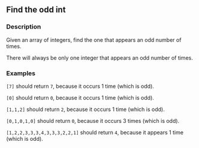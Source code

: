 ## Find the odd int

### Description

Given an array of integers, find the one that appears an odd number of times.

There will always be only one integer that appears an odd number of times.

### Examples
`[7]` should return `7`, because it occurs 1 time (which is odd).

`[0]` should return `0`, because it occurs 1 time (which is odd).

`[1,1,2]` should return `2`, because it occurs 1 time (which is odd).

`[0,1,0,1,0]` should return `0`, because it occurs 3 times (which is odd).

`[1,2,2,3,3,3,4,3,3,3,2,2,1]` should return `4`, because it appears 1 time (which is odd).